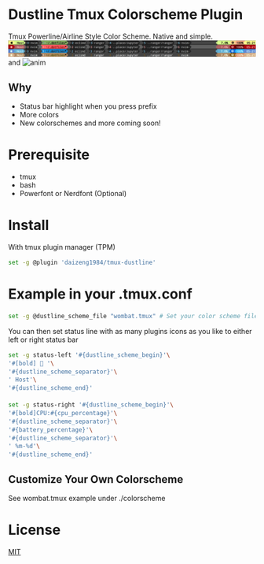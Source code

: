 # Dustline Tmux Colorscheme Plugin
Tmux Powerline/Airline Style Color Scheme. Native and simple.
![img](./dustline-screenshot.png)
and
![anim](./todo.png)

## Why
* Status bar highlight when you press prefix
* More colors
* New colorschemes and more coming soon!

# Prerequisite 
* tmux
* bash
* Powerfont or Nerdfont (Optional)

# Install 
With tmux plugin manager (TPM) 
```sh
set -g @plugin 'daizeng1984/tmux-dustline'
```

# Example in your .tmux.conf
 
```bash
set -g @dustline_scheme_file "wombat.tmux" # Set your color scheme file
```

You can then set status line with as many plugins icons as you like to either left or right status bar

```sh
set -g status-left '#{dustline_scheme_begin}'\
'#[bold]  '\
'#{dustline_scheme_separator}'\
' Host'\
'#{dustline_scheme_end}'

set -g status-right '#{dustline_scheme_begin}'\
'#[bold]CPU:#{cpu_percentage}'\
'#{dustline_scheme_separator}'\
'#{battery_percentage}'\
'#{dustline_scheme_separator}'\
' %m-%d'\
'#{dustline_scheme_end}'
```

## Customize Your Own Colorscheme
See wombat.tmux example under ./colorscheme

# License
[MIT](./LICENSE.md)
